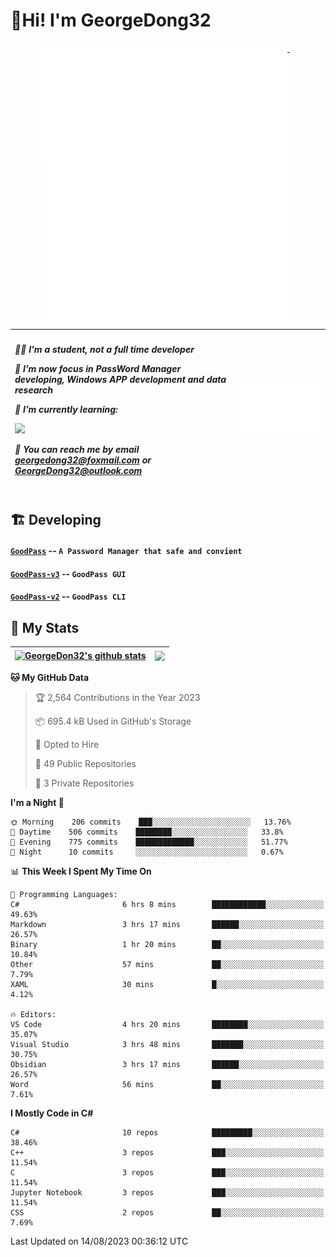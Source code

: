 # 👋Hi! I'm GeorgeDong32
<p align="center">
  <a href="#">
    <img width="400" align="top" src="https://github.com/GeorgeDong32/GeorgeDong32/blob/main/metrics.classic.svg" />
  </a>
  &emsp;
  <a href="#">
    <img width="400" align="top" src="https://github.com/GeorgeDong32/GeorgeDong32/blob/main/metrics.achievements.svg" />
  </a>
</p>

| <h5 align="left"> <p>🧑‍🎓 I'm a student, not a full time developer</p> <p>👀 I’m now focus in PassWord Manager developing, Windows APP development and data research</p> <p>📖 I’m currently learning:</p> <p><img height="28" src="https://skillicons.dev/icons?i=cs,c,cpp,matlab,cmake,py,dotnet,unity" /></p> <p>💬 You can reach me by email georgedong32@foxmail.com or GeorgeDong32@outlook.com</p></h5> | <img width="450" alt="my-commit-calendar" src="https://github.com/GeorgeDong32/GeorgeDong32/blob/main/metrics.plugin.isocalendar.svg" > |
| ------------- | ------------- |

## 🏗️ Developing
#### [`GoodPass`](https://github.com/GeorgeDong32/GoodPass) -- `A Password Manager that safe and convient`
#### [`GoodPass-v3`](https://github.com/GeorgeDong32/GoodPass-v3) -- `GoodPass GUI`
#### [`GoodPass-v2`](https://github.com/GeorgeDong32/GoodPass-v2) -- `GoodPass CLI`

## 🚀 My Stats

| <a href="https://github.com/GeorgeDong32/github-readme-stats"><img align="center" src="https://github-readme-stats-georgedong32.vercel.app/api?username=GeorgeDong32&show_icons=true&bg_color=45,34558b,FFFFFF&title_color=FFFFFF&icon_color=F5DF4D&hide_border=1" alt="GeorgeDon32's github stats" /></a> | <a href="https://github.com/GeorgeDong32/github-readme-stats"><img align="center" height="192" src="https://github-readme-stats-georgedong32.vercel.app/api/top-langs/?username=GeorgeDong32&layout=compact&bg_color=45,FFFFFF,34558b&title_color=555555&hide_border=1&langs_count=7&size_weight=1.2&count_weight=0.33" /></a> |
| ------------- | ------------- |


<!--START_SECTION:waka-->
**🐱 My GitHub Data** 

> 🏆 2,564 Contributions in the Year 2023
 > 
> 📦 695.4 kB Used in GitHub's Storage 
 > 
> 💼 Opted to Hire
 > 
> 📜 49 Public Repositories 
 > 
> 🔑 3 Private Repositories  
 > 
**I'm a Night 🦉** 

```text
🌞 Morning    206 commits    ███░░░░░░░░░░░░░░░░░░░░░░   13.76% 
🌆 Daytime    506 commits    ████████░░░░░░░░░░░░░░░░░   33.8% 
🌃 Evening    775 commits    █████████████░░░░░░░░░░░░   51.77% 
🌙 Night      10 commits     ░░░░░░░░░░░░░░░░░░░░░░░░░   0.67%

```


📊 **This Week I Spent My Time On** 

```text
💬 Programming Languages: 
C#                       6 hrs 8 mins        ████████████░░░░░░░░░░░░░   49.63% 
Markdown                 3 hrs 17 mins       ██████░░░░░░░░░░░░░░░░░░░   26.57% 
Binary                   1 hr 20 mins        ██░░░░░░░░░░░░░░░░░░░░░░░   10.84% 
Other                    57 mins             ██░░░░░░░░░░░░░░░░░░░░░░░   7.79% 
XAML                     30 mins             █░░░░░░░░░░░░░░░░░░░░░░░░   4.12%

🔥 Editors: 
VS Code                  4 hrs 20 mins       ████████░░░░░░░░░░░░░░░░░   35.07% 
Visual Studio            3 hrs 48 mins       ███████░░░░░░░░░░░░░░░░░░   30.75% 
Obsidian                 3 hrs 17 mins       ██████░░░░░░░░░░░░░░░░░░░   26.57% 
Word                     56 mins             ██░░░░░░░░░░░░░░░░░░░░░░░   7.61%

```

**I Mostly Code in C#** 

```text
C#                       10 repos            █████████░░░░░░░░░░░░░░░░   38.46% 
C++                      3 repos             ███░░░░░░░░░░░░░░░░░░░░░░   11.54% 
C                        3 repos             ███░░░░░░░░░░░░░░░░░░░░░░   11.54% 
Jupyter Notebook         3 repos             ███░░░░░░░░░░░░░░░░░░░░░░   11.54% 
CSS                      2 repos             ██░░░░░░░░░░░░░░░░░░░░░░░   7.69%

```



 Last Updated on 14/08/2023 00:36:12 UTC
<!--END_SECTION:waka-->


